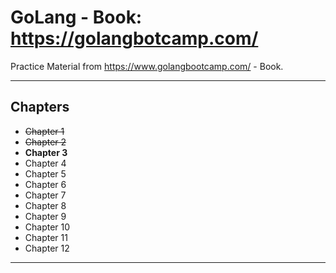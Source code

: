 # GoLang - Book: https://golangbotcamp.com/

Practice Material from https://www.golangbootcamp.com/ - Book.

---

## Chapters

- ~~Chapter 1~~
- ~~Chapter 2~~
- **Chapter 3**
- Chapter 4
- Chapter 5
- Chapter 6
- Chapter 7
- Chapter 8
- Chapter 9
- Chapter 10
- Chapter 11
- Chapter 12

---